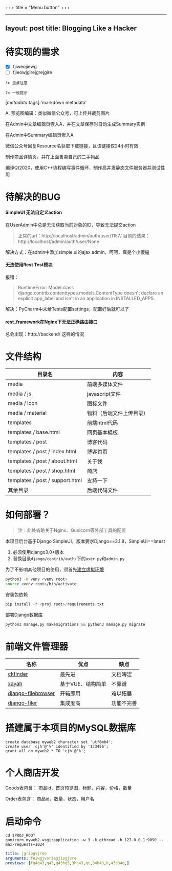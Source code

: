 +++
title = "Menu button"
+++


---
layout: post
title: Blogging Like a Hacker
---
# 待实现的需求

<!-- this is
something that you never ---
layout: post
published-on: 1 January 2000
title: Blogging Like a Boss
---see -->

<!-- 
fdsigjrjeigr
-->

- [x] fjiweojiewg
- [ ] fjieowjgirejgrejgire

`!> 重点注意`

`?> 一般提示`

[_metadata_:author]:"daveying"

[_metadata_:tags]:'markdown metadata'

A. 预览图编辑：类似微信公众号，可上传并裁剪图片

在Admin中文章编辑页嵌入A，并在文章保存时自动生成Summary实例

在Admin中Summary编辑页嵌入A

微信公众号回复Resource名获取下载链接，且该链接仅24小时有效

制作商品详情页，并在上面售卖自己的二手物品

编译Qt2020，使用C++协程编写事件循环，制作高并发静态文件服务器并测试性能

# 待解决的BUG

#### SimpleUI 无法自定义action

在UserAdmin中总是无法获取当前对象的ID，导致无法提交action
> 正常的url：http://localhost/admin/auth/user/1157/
> 目前的结果：http://localhost/admin/auth/user/None

解决方式：在admin中添加simple ui的ajax admin，呵呵，真是个小傻逼

#### 无法使用Rest Test模块
报错：
> RuntimeError: Model class django.contrib.contenttypes.models.ContentType doesn't declare an explicit app_label and isn't in an application in INSTALLED_APPS.

解决：PyCharm中未给Tests配置settings，配置好后就可以了


#### rest_framework在Nginx下无法正确路由接口

总会出现：http://backend/<api-path> 这样的情况

# 文件结构

目录名     |       内容      
-------|----------
media   | 前端多媒体文件
media / js | javascript文件
media / icon | 图标文件
media / material | 物料（后端文件上传目录）
templates  | 前端html代码
templates / base.html | 网页基本模板
templates / post | 博客代码
templates / post / index.html | 博客首页
templates / post / about.html | 关于我
templates / post / shop.html | 商店
templates / post / support.html | 支持一下
其余目录 | 后端代码文件


# 如何部署？

> 注：此处省略关于Nginx、Gunicorn等外部工具的配置

本项目后台基于Django SimpleUI，版本要求Django==3.1.8，SimpleUI==latest
1. 必须使用django3.0+版本
2. 替换目录<code>django/contrib/auth/</code>下的<code>user.py</code>和<code>admin.py</code>

为了不影响其他项目的使用，须首先[建立虚拟环境](https://docs.python.org/zh-cn/3/library/venv.html)
```sh
python3 -m venv <venv root>
source <venv root>/bin/activate
```

安装包依赖

```py 
pip install -r <proj root>/requirements.txt
```

部署Django数据库
```py 
python3 manage.py makemigrations && python3 manage.py migrate
```

# 前端文件管理器
名称 | 优点 | 缺点
----|-----|-----
[ckfinder](https://ckeditor.com/ckfinder/demo/) | 最先进 | 文档晦涩
[xayah](https://learnku.com/articles/24285) | 基于VUE、结构简单 | 不靠谱
[django-filebrowser](https://github.com/sehmaschine/django-filebrowser) | 开箱即用 | 难以拓展
[django-filer](https://github.com/divio/django-filer) | 集成度高 | 功能不完善

# 搭建属于本项目的MySQL数据库

```mysql
create database myweb2 character set 'utf8mb4';
create user 'cjh'@'%' identified by '123456';
grant all on myweb2.* TO 'cjh'@'%';
```

# 个人商店开发

Goods表包含：
商品id，首页预览图，标题，内容，价格，数量

Order表包含：
商品id，数量，状态，用户名

# 启动命令

```shell script
cd $PROJ_ROOT
gunicorn myweb2.wsgi:application -w 3 -k gthread -b 127.0.0.1:9090 --max-requests=1024
```

```yaml
title: jgriogvjroe
arguments: feiwgjvoriegjiogjvre
previews: [fg4g43,g43,g43hg5,3hg43,gt,34h43,h,43g34g,]

```
